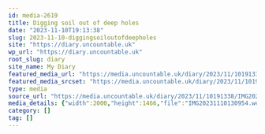 ```yaml
---
id: media-2619
title: Digging soil out of deep holes
date: "2023-11-10T19:13:38"
slug: 2023-11-10-diggingsoiloutofdeepholes
site: "https://diary.uncountable.uk"
wp_url: "https://diary.uncountable.uk"
root_slug: diary
site_name: My Diary
featured_media_url: "https://media.uncountable.uk/diary/2023/11/10191338/IMG20231110130954.webp"
featured_media_srcset: "https://media.uncountable.uk/diary/2023/11/10191338/IMG20231110130954-300x220.webp 300w, https://media.uncountable.uk/diary/2023/11/10191338/IMG20231110130954-1024x751.webp 1024w, https://media.uncountable.uk/diary/2023/11/10191338/IMG20231110130954-150x150.webp 150w, https://media.uncountable.uk/diary/2023/11/10191338/IMG20231110130954-640x469.webp 640w, https://media.uncountable.uk/diary/2023/11/10191338/IMG20231110130954.webp 2000w"
type: media
source_url: "https://media.uncountable.uk/diary/2023/11/10191338/IMG20231110130954.webp"
media_details: {"width":2000,"height":1466,"file":"IMG20231110130954.webp","filesize":191480,"sizes":{"medium":{"file":"IMG20231110130954-300x220.webp","width":300,"height":220,"filesize":24996,"mime_type":"image/webp","source_url":"https://media.uncountable.uk/diary/2023/11/10191338/IMG20231110130954-300x220.webp"},"large":{"file":"IMG20231110130954-1024x751.webp","width":1024,"height":751,"filesize":273914,"mime_type":"image/webp","source_url":"https://media.uncountable.uk/diary/2023/11/10191338/IMG20231110130954-1024x751.webp"},"thumbnail":{"file":"IMG20231110130954-150x150.webp","width":150,"height":150,"filesize":8476,"mime_type":"image/webp","source_url":"https://media.uncountable.uk/diary/2023/11/10191338/IMG20231110130954-150x150.webp"},"mobwidth":{"file":"IMG20231110130954-640x469.webp","width":640,"height":469,"filesize":115674,"mime_type":"image/webp","source_url":"https://media.uncountable.uk/diary/2023/11/10191338/IMG20231110130954-640x469.webp"},"full":{"file":"IMG20231110130954.webp","width":2000,"height":1466,"mime_type":"image/webp","source_url":"https://media.uncountable.uk/diary/2023/11/10191338/IMG20231110130954.webp"}},"image_meta":{"aperture":"0","credit":"","camera":"","caption":"","created_timestamp":"0","copyright":"","focal_length":"0","iso":"0","shutter_speed":"0","title":"","orientation":"0","keywords":[]}}
category: []
tag: []
---
```



